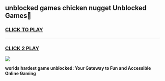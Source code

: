 
## unblocked games chicken nugget Unblocked Games👋
<h3>
<a href="https://premium.freeplayer.one?title=unblocked_games_chicken_nugget&ref=16F">CLICK TO PLAY</a></h3>
<hr>

<h3>
<a href="https://premium.freeplayer.one?title=unblocked_games_chicken_nugget&ref=16F">CLICK 2 PLAY</a>
  
</h3>

<a href="https://premium.freeplayer.one?title=unblocked_games_chicken_nugget&ref=16F/"><img src="https://clearcache.store/games.png"></a>


**worlds hardest game unblocked: Your Gateway to Fun and Accessible Online Gaming**
